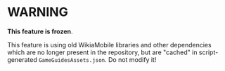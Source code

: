 WARNING
=======

**This feature is frozen**.

This feature is using old WikiaMobile libraries and other dependencies which are no longer present in the repository,
but are "cached" in script-generated `GameGuidesAssets.json`. Do not modify it!

